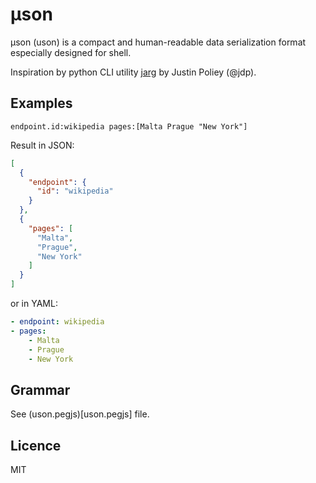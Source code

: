# μson
μson (uson) is a compact and human-readable data serialization format especially designed for shell.

Inspiration by python CLI utility [jarg](https://github.com/jdp/jarg) by Justin Poliey (@jdp).

## Examples
```
endpoint.id:wikipedia pages:[Malta Prague "New York"]
```

Result in JSON:
```json
[
  {
    "endpoint": {
      "id": "wikipedia"
    }
  },
  {
    "pages": [
      "Malta",
      "Prague",
      "New York"
    ]
  }
]
```

or in YAML:
```yaml
- endpoint: wikipedia
- pages:
    - Malta
    - Prague
    - New York
```

## Grammar
See (uson.pegjs)[uson.pegjs] file.

## Licence
MIT

